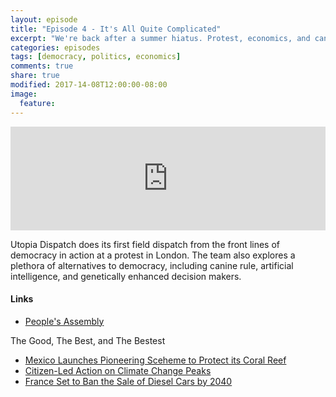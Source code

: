 ```yaml
---
layout: episode
title: "Episode 4 - It's All Quite Complicated"
excerpt: "We're back after a summer hiatus. Protest, economics, and canine rule. It's all here!"
categories: episodes
tags: [democracy, politics, economics]
comments: true
share: true
modified: 2017-14-08T12:00:00-08:00
image:
  feature: 
---
```


<iframe width="100%" height="166" scrolling="no" frameborder="no" src="https://w.soundcloud.com/player/?url=https%3A//api.soundcloud.com/tracks/337837299&amp;color=ff5500&amp;auto_play=false&amp;hide_related=false&amp;show_comments=true&amp;show_user=true&amp;show_reposts=false"></iframe>

Utopia Dispatch does its first field dispatch from the front lines of democracy in action at a protest in London. The team also explores a plethora of alternatives to democracy, including canine rule, artificial intelligence, and genetically enhanced decision makers.

#### Links

- [People's Assembly](https://en.wikipedia.org/wiki/People%27s_Assembly_Against_Austerity)

The Good, The Best, and The Bestest

- [Mexico Launches Pioneering Sceheme to Protect its Coral Reef](https://www.theguardian.com/environment/2017/jul/20/mexico-launches-pioneering-scheme-to-insure-its-coral-reef)
- [Citizen-Led Action on Climate Change Peaks](https://www.positive.news/2017/environment/27164/citizen-led-legal-action-climate-change-peaks/)
- [France Set to Ban the Sale of Diesel Cars by 2040](http://www.bbc.com/news/world-europe-40518293)
